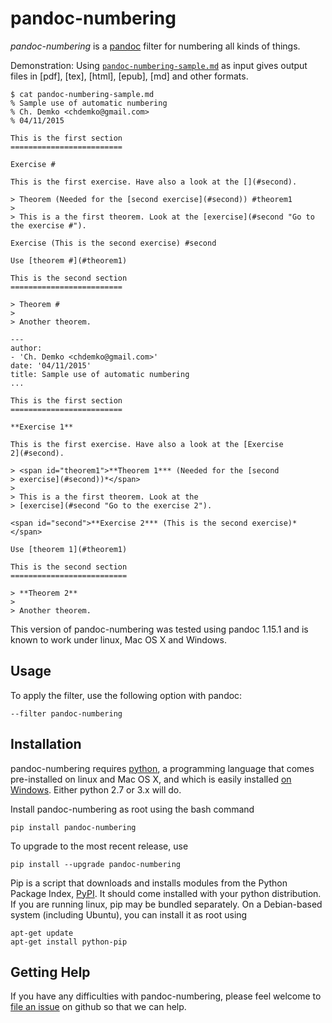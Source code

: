 # pandoc-numbering

*pandoc-numbering* is a [pandoc] filter for numbering all kinds of things.

Demonstration: Using [`pandoc-numbering-sample.md`] as input gives output files in [pdf], [tex], [html], [epub], [md] and other formats.

~~~
$ cat pandoc-numbering-sample.md 
% Sample use of automatic numbering
% Ch. Demko <chdemko@gmail.com>
% 04/11/2015

This is the first section
=========================

Exercise #

This is the first exercise. Have also a look at the [](#second).

> Theorem (Needed for the [second exercise](#second)) #theorem1
> 
> This is a the first theorem. Look at the [exercise](#second "Go to the exercise #").

Exercise (This is the second exercise) #second

Use [theorem #](#theorem1)

This is the second section
=========================

> Theorem #
> 
> Another theorem.

---
author:
- 'Ch. Demko <chdemko@gmail.com>'
date: '04/11/2015'
title: Sample use of automatic numbering
...

This is the first section
=========================

**Exercise 1**

This is the first exercise. Have also a look at the [Exercise
2](#second).

> <span id="theorem1">**Theorem 1*** (Needed for the [second
> exercise](#second))*</span>
>
> This is a the first theorem. Look at the
> [exercise](#second "Go to the exercise 2").

<span id="second">**Exercise 2*** (This is the second exercise)*</span>

Use [theorem 1](#theorem1)

This is the second section
==========================

> **Theorem 2**
>
> Another theorem.
~~~

This version of pandoc-numbering was tested using pandoc 1.15.1 and is known to work under linux, Mac OS X and Windows.

[pandoc]: http://pandoc.org/
[`pandoc-numbering-sample.md`]: https://raw.githubusercontent.com/chdemko/pandoc-numbering/master/pandoc-numbering-sample.md

Usage
-----

To apply the filter, use the following option with pandoc:

    --filter pandoc-numbering

Installation
------------

pandoc-numbering requires [python], a programming language that comes pre-installed on linux and Mac OS X, and which is easily installed [on Windows].  Either python 2.7 or 3.x will do.

Install pandoc-numbering as root using the bash command

    pip install pandoc-numbering 

To upgrade to the most recent release, use

    pip install --upgrade pandoc-numbering 

Pip is a script that downloads and installs modules from the Python Package Index, [PyPI].  It should come installed with your python distribution.  If you are running linux, pip may be bundled separately.  On a Debian-based system (including Ubuntu), you can install it as root using

    apt-get update
    apt-get install python-pip

[python]: https://www.python.org/
[on Windows]: https://www.python.org/downloads/windows/
[PyPI]: https://pypi.python.org/pypi


Getting Help
------------

If you have any difficulties with pandoc-numbering, please feel welcome to [file an issue] on github so that we can help.

[file an issue]: https://github.com/chdemko/pandoc-numbering/issues
